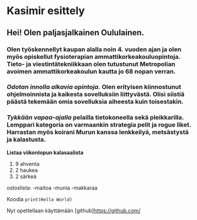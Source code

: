 # Kasimir esittely

## Hei! Olen paljasjalkainen Oululainen.

### **Olen työskennellyt** kaupan alalla noin 4. vuoden ajan ja olen myös opiskellut fysioterapian ammattikorkeakouluopintoja. Tieto- ja viestintätekniikkaan olen tutustunut Metropolian avoimen ammattikorkeakoulun kautta jo 68 nopan verran.

### *Odotan innolla alkavia opintoja.* Olen erityisen kiinnostunut ohjelmoinnista ja kaikesta sovelluksiin liittyvästä. Olisi siistiä päästä tekemään omia sovelluksia aiheesta kuin toisestakin.

### *Tykkään vapaa-ajalla* pelailla tietokoneella sekä pleikkarilla. Lemppari kategoria on varmaankin strategia pelit ja rogue liket. Harrastan myös koirani Murun kanssa lenkkeilyä, metsästystä ja kalastusta. 

**Listaa viikonlopun kalasaalista**
1. 9 ahventa
2. 2 haukea
3. 2 särkeä

ostoslista:
-maitoa
-munia
-makkaraa

Koodia `print(Hello World)`

Nyt opettellaan käyttämään [github]https://github.com/

